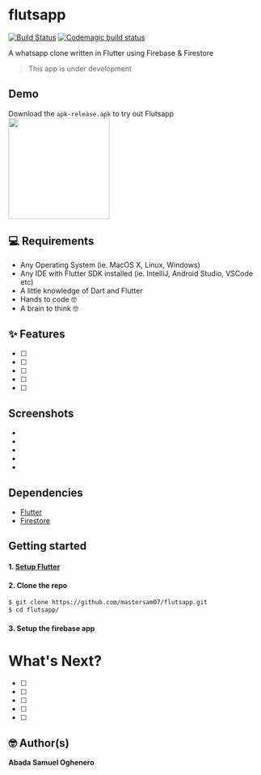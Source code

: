 # flutsapp
[![Build Status](https://travis-ci.com/Mastersam07/flutsapp.svg?branch=master)](https://travis-ci.com/Mastersam07/flutsapp)
[![Codemagic build status](https://api.codemagic.io/apps/5e7070fd6e13eb3aa4d3ecf1/5e7070fd6e13eb3aa4d3ecf0/status_badge.svg)](https://codemagic.io/apps/5e7070fd6e13eb3aa4d3ecf1/5e7070fd6e13eb3aa4d3ecf0/latest_build)

A whatsapp clone written in Flutter using Firebase & Firestore

> This app is under development
>
>

## Demo
Download the `apk-release.apk` to try out Flutsapp
<br>
<a href="https://github.com/mastersam07/flutsapp/raw/master/app-release.apk"><img src="https://playerzon.com/asset/download.png" width="200"></img></a>
<br>

## 💻 Requirements
* Any Operating System (ie. MacOS X, Linux, Windows)
* Any IDE with Flutter SDK installed (ie. IntelliJ, Android Studio, VSCode etc)
* A little knowledge of Dart and Flutter
* Hands to code 🤓
* A brain to think 🤓

## ✨ Features
- [ ]
- [ ]
- [ ]
- [ ]
- [ ]


## Screenshots
*
*
*
*
*

## Dependencies
* [Flutter](https://flutter.dev/)
* [Firestore](https://github.com/flutter/plugins/tree/master/packages/cloud_firestore)

## Getting started

#### 1. [Setup Flutter](https://flutter.dev/docs/get-started/install)

#### 2. Clone the repo

```sh
$ git clone https://github.com/mastersam07/flutsapp.git
$ cd flutsapp/
```

#### 3. Setup the firebase app


# What's Next?
 - [ ]
 - [ ]
 - [ ]
 - [ ]
 - [ ]
 
## 🤓 Author(s)
**Abada Samuel Oghenero**
